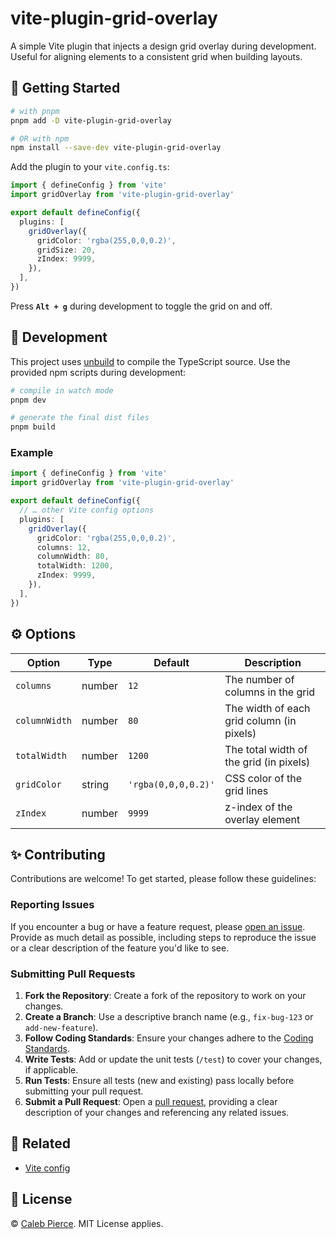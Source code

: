 # vite-plugin-grid-overlay

A simple Vite plugin that injects a design grid overlay during development. Useful for aligning elements to a consistent grid when building layouts.

## 🚀 Getting Started

```bash
# with pnpm
pnpm add -D vite-plugin-grid-overlay

# OR with npm
npm install --save-dev vite-plugin-grid-overlay
```

Add the plugin to your `vite.config.ts`:

```ts
import { defineConfig } from 'vite'
import gridOverlay from 'vite-plugin-grid-overlay'

export default defineConfig({
  plugins: [
    gridOverlay({
      gridColor: 'rgba(255,0,0,0.2)',
      gridSize: 20,
      zIndex: 9999,
    }),
  ],
})
```

Press **`Alt + g`** during development to toggle the grid on and off.

## 🔨 Development

This project uses [unbuild](https://github.com/unjs/unbuild) to compile the
TypeScript source. Use the provided npm scripts during development:

```bash
# compile in watch mode
pnpm dev

# generate the final dist files
pnpm build
```

### Example

```ts
import { defineConfig } from 'vite'
import gridOverlay from 'vite-plugin-grid-overlay'

export default defineConfig({
  // … other Vite config options
  plugins: [
    gridOverlay({
      gridColor: 'rgba(255,0,0,0.2)',
      columns: 12,
      columnWidth: 80,
      totalWidth: 1200,
      zIndex: 9999,
    }),
  ],
})
```

## ⚙️ Options

| Option        | Type   | Default             | Description                               |
| ------------- | ------ | ------------------- | ----------------------------------------- |
| `columns`     | number | `12`                | The number of columns in the grid         |
| `columnWidth` | number | `80`                | The width of each grid column (in pixels) |
| `totalWidth`  | number | `1200`              | The total width of the grid (in pixels)   |
| `gridColor`   | string | `'rgba(0,0,0,0.2)'` | CSS color of the grid lines               |
| `zIndex`      | number | `9999`              | z-index of the overlay element            |

## ✨ Contributing

Contributions are welcome! To get started, please follow these guidelines:

### Reporting Issues

If you encounter a bug or have a feature request, please [open an issue](https://github.com/ridgehkr/vite-plugin-grid-overlay/issues). Provide as much detail as possible, including steps to reproduce the issue or a clear description of the feature you'd like to see.

### Submitting Pull Requests

1. **Fork the Repository**: Create a fork of the repository to work on your changes.
2. **Create a Branch**: Use a descriptive branch name (e.g., `fix-bug-123` or `add-new-feature`).
3. **Follow Coding Standards**: Ensure your changes adhere to the [Coding Standards](CODING_STANDARDS.md).
4. **Write Tests**: Add or update the unit tests (`/test`) to cover your changes, if applicable.
5. **Run Tests**: Ensure all tests (new and existing) pass locally before submitting your pull request.
6. **Submit a Pull Request**: Open a [pull request](https://github.com/ridgehkr/vite-plugin-grid-overlay/pulls), providing a clear description of your changes and referencing any related issues.

## 🔗 Related

- [Vite config](https://vite.dev/config/)

## 🪪 License

© [Caleb Pierce](https://calebpierce.dev). MIT License applies.
